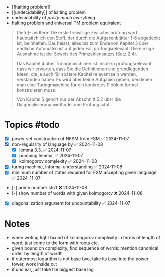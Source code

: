 
- [[halting problem]]
- [[undecidability]] of halting problem
- undecidability of *pretty much everything*
- halting problem and universal TM problem equivalent


> [!info]- midterm
> Die erste freiwillige Zwischenprüfung wird hauptsächlich den Stoff, der durch die Aufgabenblätter 1-6 abgedeckt ist, beinhalten. Das heisst, alles bis zum Ende von Kapitel 3 über endliche Automaten ist auf jeden Fall prüfungsrelevant. Die einzige Ausnahme ist der Beweis des Primzahlensatzes (Satz 2.4).
> 
> Das Kapitel 4 über Turingmaschinen ist insofern prüfungsrelevant, dass wir erwarten, dass Sie die Definitionen und grundlegenden Ideen, die ja auch für spätere Kapitel relevant sein werden, verstanden haben. Es wird aber keine Aufgaben geben, bei denen man eine Turingmaschine für ein konkretes Problem formal konstruieren muss.
> 
> Von Kapitel 5 gehört nur der Abschnitt 5.2 über die Diagonalisierungsmethode zum Prüfungsstoff.


# Topics #todo

- [x] power set construction of NFSM from FSM ✅ 2024-11-07
- [x] non-regularity of language by ✅ 2024-11-08
	- [x] lemma 3.3, ✅ 2024-11-07
	- [x] pumping lemma, ✅ 2024-11-07
	- [x] kolmogorov complexity ✅ 2024-11-08
- [x] turing machine, informal understanding ✅ 2024-11-08
- [x] minimum number of states required for FSM accepting given language ✅ 2024-11-07
- [-] prime number stuff ❌ 2024-11-08
- [-] show number of words with given kolmogorov ❌ 2024-11-08
- [x] diagonalization argument for uncountability ✅ 2024-11-07


# Notes

- when writing tight bound of kolmogorov complexity in terms of length of word, just come to the form with roots etc.
- given bound on complexity, find sequence of words: mention canonical order by length of word!!
- if outermost logarithm is not base two, take its base into the power tower, work inside out
- if unclear, just take the biggest base log

